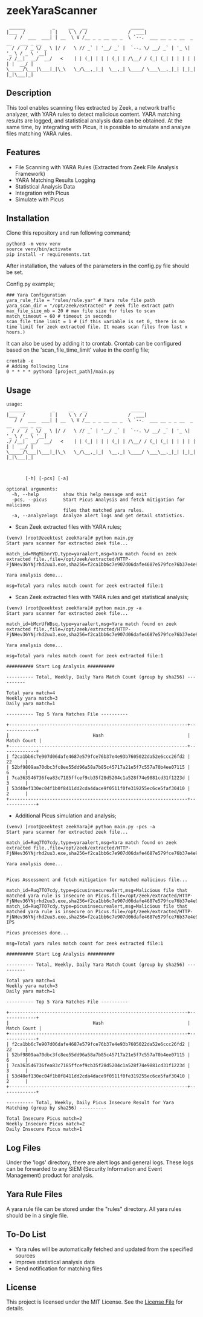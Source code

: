 # zeekYaraScanner
```
 ______          _     __   __                _____                                 
|___  /         | |    \ \ / /               /  ___|                                
   / /  ___  ___| | __  \ V /__ _ _ __ __ _  \ `--.  ___ __ _ _ __  _ __   ___ _ __ 
  / /  / _ \/ _ \ |/ /   \ // _` | '__/ _` |  `--. \/ __/ _` | '_ \| '_ \ / _ \ '__|
./ /__|  __/  __/   <    | | (_| | | | (_| | /\__/ / (_| (_| | | | | | | |  __/ |   
\_____/\___|\___|_|\_\   \_/\__,_|_|  \__,_| \____/ \___\__,_|_| |_|_| |_|\___|_|                                                               

```

## Description

This tool enables scanning files extracted by Zeek, a network traffic analyzer, with YARA rules to detect malicious content. YARA matching results are logged, and statistical analysis data can be obtained.
At the same time, by integrating with Picus, it is possible to simulate and analyze files matching YARA rules.

## Features

- File Scanning with YARA Rules (Extracted from Zeek File Analysis Framework)
- YARA Matching Results Logging
- Statistical Analysis Data
- Integration with Picus
- Simulate with Picus

## Installation

Clone this repository and run following command;

```
python3 -m venv venv
source venv/bin/activate
pip install -r requirements.txt
```

After installation, the values of the parameters in the config.py file should be set.

Config.py example;

```
### Yara Configuration
yara_rule_file = "rules/rule.yar" # Yara rule file path
yara_scan_dir = "/opt/zeek/extracted" # zeek file extract path
max_file_size_mb = 20 # max file size for files to scan
match_timeout = 60 # timeout in seconds
scan_file_time_limit = 1 # (if this variable is set 0, there is no time limit for zeek extracted file. It means scan files from last x hours.)
```

It can also be used by adding it to crontab. Crontab can be configured based on the 'scan_file_time_limit' value in the config file;

```
crontab -e
# Adding following line
0 * * * * python3 [project_path]/main.py
```

## Usage

```
usage: 
 ______          _     __   __                _____                                 
|___  /         | |    \ \ / /               /  ___|                                
   / /  ___  ___| | __  \ V /__ _ _ __ __ _  \ `--.  ___ __ _ _ __  _ __   ___ _ __ 
  / /  / _ \/ _ \ |/ /   \ // _` | '__/ _` |  `--. \/ __/ _` | '_ \| '_ \ / _ \ '__|
./ /__|  __/  __/   <    | | (_| | | | (_| | /\__/ / (_| (_| | | | | | | |  __/ |   
\_____/\___|\___|_|\_\   \_/\__,_|_|  \__,_| \____/ \___\__,_|_| |_|_| |_|\___|_|   
                                                                                    
                                                                                    

       [-h] [-pcs] [-a]

optional arguments:
  -h, --help         show this help message and exit
  -pcs, --picus      Start Picus Analysis and fetch mitigation for malicious
                     files that matched yara rules.
  -a, --analyzelogs  Analyze alert logs and get detail statistics.
```

- Scan Zeek extracted files with YARA rules;

```
(venv) [root@zeektest zeekYara]# python main.py 
Start yara scanner for extracted zeek file...

match_id=MRqMibnrYD,type=yaraalert,msg=Yara match found on zeek extracted file.,file=/opt/zeek/extracted/HTTP-FjNHev36YNjrhd2uu3.exe,sha256=f2ca1bb6c7e907d06dafe4687e579fce76b37e4e93b7605022da52e6ccc26fd2,matchingrules=ExampleRule

Yara analysis done...

msg=Total yara rules match count for zeek extracted file:1
```

- Scan Zeek extracted files with YARA rules and get statistical analysis;

```
(venv) [root@zeektest zeekYara]# python main.py -a 
Start yara scanner for extracted zeek file...

match_id=bMcrUfWBsq,type=yaraalert,msg=Yara match found on zeek extracted file.,file=/opt/zeek/extracted/HTTP-FjNHev36YNjrhd2uu3.exe,sha256=f2ca1bb6c7e907d06dafe4687e579fce76b37e4e93b7605022da52e6ccc26fd2,matchingrules=ExampleRule

Yara analysis done...

msg=Total yara rules match count for zeek extracted file:1

########## Start Log Analysis ##########

---------- Total, Weekly, Daily Yara Match Count (group by sha256) ----------

Total yara match=4
Weekly yara match=3
Daily yara match=1

---------- Top 5 Yara Matches File ----------

+------------------------------------------------------------------+-------------+
|                               Hash                               | Match Count |
+------------------------------------------------------------------+-------------+
| f2ca1bb6c7e907d06dafe4687e579fce76b37e4e93b7605022da52e6ccc26fd2 |      22     |
| 52bf9809aa70dbc3fc8ee55dd96a58a7b85c45717a21e5f7c557a70b4ee07115 |      6      |
| 7ca363546736fea83c7185ffcef9cb35f28d5204c1a528f74e9881cd31f1223d |      3      |
| 53d40ef130ec04f1b0f8411dd2cda4dace9f0511f0fe319255ec6ce5faf30410 |      2      |
+------------------------------------------------------------------+-------------+
```

- Additional Picus simulation and analysis;

```
(venv) [root@zeektest zeekYara]# python main.py -pcs -a
Start yara scanner for extracted zeek file...

match_id=Ruq7TO7cdy,type=yaraalert,msg=Yara match found on zeek extracted file.,file=/opt/zeek/extracted/HTTP-FjNHev36YNjrhd2uu3.exe,sha256=f2ca1bb6c7e907d06dafe4687e579fce76b37e4e93b7605022da52e6ccc26fd2,matchingrules=ExampleRule

Yara analysis done...


Picus Assessment and fetch mitigation for matched malicious file...

match_id=Ruq7TO7cdy,type=picusinsecurealert,msg=Malicious file that matched yara rule is insecure on Picus.file=/opt/zeek/extracted/HTTP-FjNHev36YNjrhd2uu3.exe,sha256=f2ca1bb6c7e907d06dafe4687e579fce76b37e4e93b7605022da52e6ccc26fd2,matchingrules=ExampleRule,mitigation_id=xxx,mitigation_name=yyy,mitigation_vendor=Snort
match_id=Ruq7TO7cdy,type=picusinsecurealert,msg=Malicious file that matched yara rule is insecure on Picus.file=/opt/zeek/extracted/HTTP-FjNHev36YNjrhd2uu3.exe,sha256=f2ca1bb6c7e907d06dafe4687e579fce76b37e4e93b7605022da52e6ccc26fd2,matchingrules=ExampleRule,mitigation_id=xxx,mitigation_name=yyy,mitigation_vendor=SourceFire IPS

Picus processes done...

msg=Total yara rules match count for zeek extracted file:1

########## Start Log Analysis ##########

---------- Total, Weekly, Daily Yara Match Count (group by sha256) ----------

Total yara match=4
Weekly yara match=3
Daily yara match=1

---------- Top 5 Yara Matches File ----------

+------------------------------------------------------------------+-------------+
|                               Hash                               | Match Count |
+------------------------------------------------------------------+-------------+
| f2ca1bb6c7e907d06dafe4687e579fce76b37e4e93b7605022da52e6ccc26fd2 |      22     |
| 52bf9809aa70dbc3fc8ee55dd96a58a7b85c45717a21e5f7c557a70b4ee07115 |      6      |
| 7ca363546736fea83c7185ffcef9cb35f28d5204c1a528f74e9881cd31f1223d |      3      |
| 53d40ef130ec04f1b0f8411dd2cda4dace9f0511f0fe319255ec6ce5faf30410 |      2      |
+------------------------------------------------------------------+-------------+

---------- Total, Weekly, Daily Picus Insecure Result for Yara Matching (group by sha256) ----------

Total Insecure Picus match=2
Weekly Insecure Picus match=2
Daily Insecure Picus match=1

```

## Log Files

Under the 'logs' directory, there are alert logs and general logs. These logs can be forwarded to any SIEM (Security Information and Event Management) product for analysis.

## Yara Rule Files

A yara rule file can be stored under the "rules" directory. All yara rules should be in a single file.

## To-Do List

- Yara rules will be automatically fetched and updated from the specified sources
- Improve statistical analysis data
- Send notification for matching files

## License

This project is licensed under the MIT License. See the [License File](LICENSE) for details.
